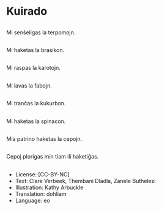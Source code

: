 # Kuirado

##
Mi senŝeligas la terpomojn.

##
Mi haketas la brasikon.

##
Mi raspas la karotojn.

##
Mi lavas la fabojn.

##
Mi tranĉas la kukurbon.

##
Mi haketas la spinacon.

##
Mia patrino haketas la cepojn.

##
Cepoj plorigas min tiam ili haketiĝas.

##
* License: [CC-BY-NC]
* Text: Clare Verbeek, Thembani Dladla, Zanele Buthelezi
* Illustration: Kathy Arbuckle
* Translation: dohliam
* Language: eo
